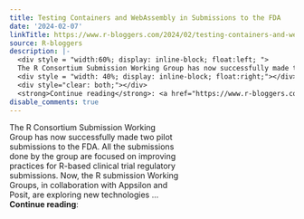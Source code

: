 ```yaml
---
title: Testing Containers and WebAssembly in Submissions to the FDA
date: '2024-02-07'
linkTitle: https://www.r-bloggers.com/2024/02/testing-containers-and-webassembly-in-submissions-to-the-fda/
source: R-bloggers
description: |-
  <div style = "width:60%; display: inline-block; float:left; ">
  The R Consortium Submission Working Group has now successfully made two pilot submissions to the FDA. All the submissions done by the group are focused on improving practices for R-based clinical trial regulatory submissions. Now, the R submission Working Groups, in collaboration with Appsilon and Posit, are exploring new technologies ...</div>
  <div style = "width: 40%; display: inline-block; float:right;"></div>
  <div style="clear: both;"></div>
  <strong>Continue reading</strong>: <a href="https://www.r-bloggers.com/2024/02/testing-con ...
disable_comments: true
---
```

<div style = "width:60%; display: inline-block; float:left; ">
The R Consortium Submission Working Group has now successfully made two pilot submissions to the FDA. All the submissions done by the group are focused on improving practices for R-based clinical trial regulatory submissions. Now, the R submission Working Groups, in collaboration with Appsilon and Posit, are exploring new technologies ...</div>
<div style = "width: 40%; display: inline-block; float:right;"></div>
<div style="clear: both;"></div>
<strong>Continue reading</strong>: <a href="https://www.r-bloggers.com/2024/02/testing-con ...